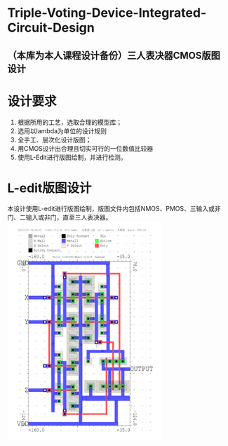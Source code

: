 # Triple-Voting-Device-Integrated-Circuit-Design
## （本库为本人课程设计备份）三人表决器CMOS版图设计
# 设计要求

1. 根据所用的工艺，选取合理的模型库；
2. 选用以lambda为单位的设计规则
3. 全手工、层次化设计版图；
4. 用CMOS设计出合理且切实可行的一位数值比较器
5. 使用L-Edit进行版图绘制，并进行检测。

# L-edit版图设计
本设计使用L-edit进行版图绘制，版图文件内包括NMOS、PMOS、三输入或非门、二输入或非门，直至三人表决器。
<img src="https://github.com/LINliulin/Triple-Voting-Device-Integrated-Circuit-Design/blob/main/%E4%B8%89%E4%BA%BA%E8%A1%A8%E5%86%B3%E5%99%A8L-EDIT%E7%89%88%E5%9B%BE%E9%A2%84%E8%A7%88.png" height="70%" width="70%">
